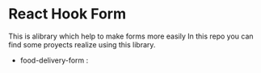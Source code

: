 # React Hook Form 
This is alibrary which help to make forms more easily 
In this repo you can find some proyects realize using this library.

- food-delivery-form :

